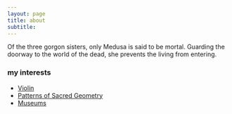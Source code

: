 ```yaml
---
layout: page
title: about 
subtitle: 
---
```

Of the three gorgon sisters, only Medusa is said to be mortal. Guarding the doorway to the world of the dead, she prevents the living from entering.

### my interests  
- [Violin](https://www.youtube.com/watch?v=OF9fneQ50Us&t=18s)  
- [Patterns of Sacred Geometry](https://www.youtube.com/watch?v=Mynr7uik5-0)  
- [Museums](https://www.metmuseum.org/exhibitions/current-exhibitions) 



